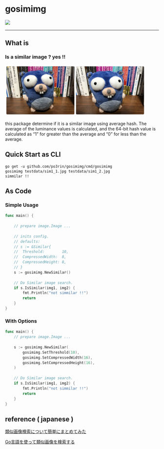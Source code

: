 # gosimimg

<img src="https://img.shields.io/badge/go-v1.12-blue.svg"/>

-----

## What is

### Is a similar image ? yes !!

<img src="./testdata/similar.png" width="460px">

this package determine if it is a similar image using average hash. The average of the luminance values ​​is calculated, and the 64-bit hash value is calculated as “1” for greater than the average and “0” for less than the average.

## Quick Start as CLI

```
go get -u github.com/po3rin/gosimimg/cmd/gosimimg
gosimimg testdata/sim1_1.jpg testdata/sim1_2.jpg
simmilar !!
```

## As Code

### Simple Usage

```go
func main() {

	// prepare image.Image ...

	// inits config.
	// defaults:
	// s := &Similar{
	// 	Threshold:        10,
	// 	CompressedWidth:  8,
	// 	CompressedHeight: 8,
	// }
	s := gosimimg.NewSimilar()

	// Do Similar image search.
	if s.IsSimilar(img1, img2) {
		fmt.Println("not simmilar !!")
		return
	}
}
```

### With Options

```go
func main() {
	// prepare image.Image ...

	s := gosimimg.NewSimilar(
		gosimimg.SetThreshold(10),
		gosimimg.SetCompressedWidth(16),
		gosimimg.SetCompressedHeight(16),
	)

	// Do Similar image search.
	if s.IsSimilar(img1, img2) {
		fmt.Println("not simmilar !!")
		return
	}
}
```

## reference ( japanese )

[類似画像検索について簡単にまとめてみた](https://qiita.com/hurutoriya/items/88a16d36bafa8d6360e2)

[Go言語を使って類似画像を検索する](https://medium.com/eureka-engineering/go%E8%A8%80%E8%AA%9E%E3%82%92%E4%BD%BF%E3%81%A3%E3%81%A6%E9%A1%9E%E4%BC%BC%E7%94%BB%E5%83%8F%E3%82%92%E6%A4%9C%E7%B4%A2%E3%81%99%E3%82%8B-ccb2a0752d04)
